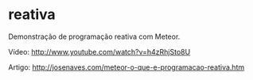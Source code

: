 reativa
=======

Demonstração de programação reativa com Meteor.

Vídeo: http://www.youtube.com/watch?v=h4zRhjSto8U

Artigo: http://josenaves.com/meteor-o-que-e-programacao-reativa.htm
